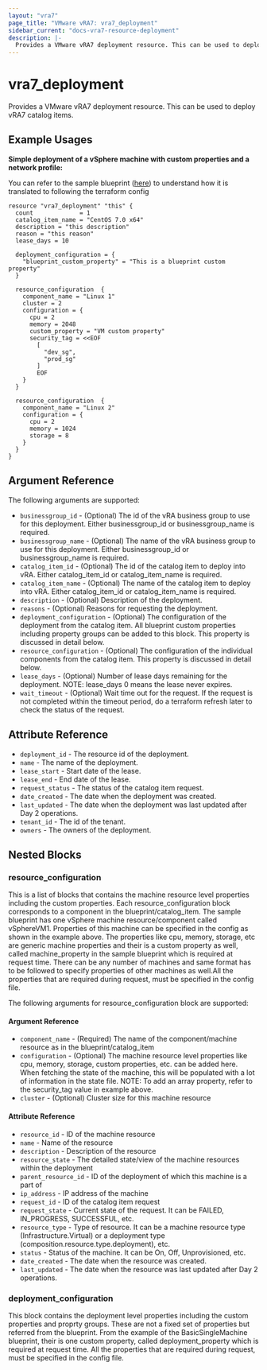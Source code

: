 ```yaml
---
layout: "vra7"
page_title: "VMware vRA7: vra7_deployment"
sidebar_current: "docs-vra7-resource-deployment"
description: |-
  Provides a VMware vRA7 deployment resource. This can be used to deploy vRA7 catalog items.
---
```


# vra7\_deployment

Provides a VMware vRA7 deployment resource. This can be used to deploy vRA7 catalog items.

## Example Usages

**Simple deployment of a vSphere machine with custom properties and a network profile:**

You can refer to the sample blueprint ([here](https://github.com/vmware/terraform-provider-vra7/tree/master/website/docs/r)) to understand how it is translated to following the terraform config

```hcl
resource "vra7_deployment" "this" {
  count             = 1
  catalog_item_name = "CentOS 7.0 x64"
  description = "this description"
  reason = "this reason"
  lease_days = 10

  deployment_configuration = {
    "blueprint_custom_property" = "This is a blueprint custom property"
  }
  
  resource_configuration  {
    component_name = "Linux 1"
    cluster = 2
    configuration = {
      cpu = 2
      memory = 2048
      custom_property = "VM custom property"
      security_tag = <<EOF
        [
          "dev_sg",
          "prod_sg"
        ]
        EOF
    }
  }

  resource_configuration  {
    component_name = "Linux 2"
    configuration = {
      cpu = 2
      memory = 1024
      storage = 8
    }
  }
}
```

## Argument Reference

The following arguments are supported:

* `businessgroup_id` - (Optional) The id of the vRA business group to use for this deployment. Either businessgroup_id or businessgroup_name is required.
* `businessgroup_name` - (Optional) The name of the vRA business group to use for this deployment. Either businessgroup_id or businessgroup_name is required.
* `catalog_item_id` - (Optional) The id of the catalog item to deploy into vRA. Either catalog_item_id or catalog_item_name is required.
* `catalog_item_name` - (Optional) The name of the catalog item to deploy into vRA. Either catalog_item_id or catalog_item_name is required.
* `description` - (Optional) Description of the deployment.
* `reasons` - (Optional) Reasons for requesting the deployment.
* `deployment_configuration` - (Optional) The configuration of the deployment from the catalog item. All blueprint custom properties including property groups can be added to this block. This property is discussed in detail below.
* `resource_configuration` - (Optional) The configuration of the individual components from the catalog item. This property is discussed in detail below.
* `lease_days` - (Optional) Number of lease days remaining for the deployment. NOTE: lease_days 0 means the lease never expires.
* `wait_timeout` - (Optional) Wait time out for the request. If the request is not completed within the timeout period, do a terraform refresh later to check the status of the request. 

## Attribute Reference

* `deployment_id` - The resource id of the deployment.
* `name` - The name of the deployment.
* `lease_start` - Start date of the lease.
* `lease_end` - End date of the lease.
* `request_status` - The status of the catalog item request.
* `date_created` - The date when the deployment was created.
* `last_updated` - The date when the deployment was last updated after Day 2 operations.
* `tenant_id` - The id of the tenant.
* `owners` - The owners of the deployment.

## Nested Blocks

### resource_configuration ###

This is a list of blocks that contains the machine resource level properties including the custom properties. Each resource_configuration block corresponds to a component in the blueprint/catalog_item. The sample blueprint has one vSphere machine resource/component called vSphereVM1. Properties of this machine can be specified in the config as shown in the example above. The properties like cpu, memory, storage, etc are generic machine properties and their is a custom property as well, called machine_property in the sample blueprint which is required at request time. There can be any number of machines and same format has to be followed to specify properties of other machines as well.All the properties that are required during request, must be specified in the config file.

The following arguments for resource_configuration block are supported:

#### Argument Reference

* `component_name` - (Required) The name of the component/machine resource as in the blueprint/catalog_item
* `configuration` - (Optional) The machine resource level properties like cpu, memory, storage, custom properties, etc. can be added here. When fetching the state of the machine, this will be populated with a lot of information in the state file.
NOTE: To add an array property, refer to the security_tag value in example above.
* `cluster` - (Optional) Cluster size for this machine resource

#### Attribute Reference

* `resource_id` - ID of the machine resource
* `name` - Name of the resource
* `description` - Description of the resource
* `resource_state` - The detailed state/view of the machine resources within the deployment
* `parent_resource_id` - ID of the deployment of which this machine is a part of
* `ip_address` - IP address of the machine
* `request_id` - ID of the catalog item request
* `request_state` - Current state of the request. It can be FAILED, IN_PROGRESS, SUCCESSFUL, etc.
* `resource_type` - Type of resource. It can be a machine resource type (Infrastructure.Virtual) or a deployment type (composition.resource.type.deployment), etc.
* `status` - Status of the machine. It can be On, Off, Unprovisioned, etc.
* `date_created` - The date when the resource was created.
* `last_updated` - The date when the resource was last updated after Day 2 operations. 


### deployment_configuration ###

This block contains the deployment level properties including the custom properties and proprty groups. These are not a fixed set of properties but referred from the blueprint. From the example of the BasicSingleMachine blueprint, their is one custom property, called deployment_property which is required at request time. All the properties that are required during request, must be specified in the config file.
